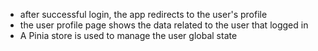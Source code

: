 - after successful login, the app redirects to the user's profile
- the user profile page shows the data related to the user that logged in
- A Pinia store is used to manage the user global state

